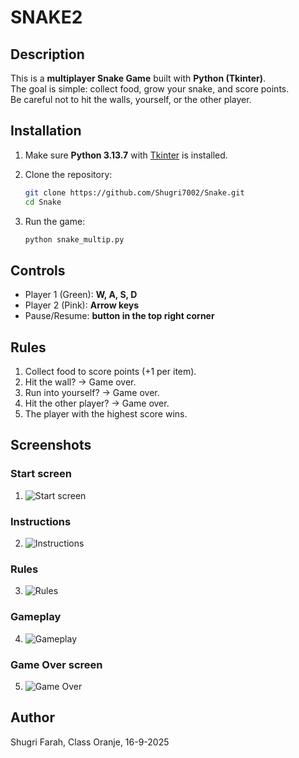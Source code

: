 # SNAKE2

## Description
This is a **multiplayer Snake Game** built with **Python (Tkinter)**.  
The goal is simple: collect food, grow your snake, and score points.  
Be careful not to hit the walls, yourself, or the other player.

## Installation
1. Make sure **Python 3.13.7** with [Tkinter](https://docs.python.org/3/library/tkinter.html) is installed.  
2. Clone the repository:  

   ```bash
   git clone https://github.com/Shugri7002/Snake.git
   cd Snake

3. Run the game:  

   ```bash
   python snake_multip.py

## Controls
- Player 1 (Green): **W, A, S, D**  
- Player 2 (Pink): **Arrow keys**  
- Pause/Resume: **button in the top right corner**

## Rules
1. Collect food to score points (+1 per item).  
2. Hit the wall? → Game over.  
3. Run into yourself? → Game over.  
4. Hit the other player? → Game over.  
5. The player with the highest score wins.  

## Screenshots

### Start screen
1. ![Start screen](screenshots/startscreen.png)

### Instructions
2. ![Instructions](screenshots/instructions.png)

### Rules
3. ![Rules](screenshots/rules.png)

### Gameplay
4. ![Gameplay](screenshots/playscreen.png)

### Game Over screen
5. ![Game Over](screenshots/game-over-screen.png)

## Author
Shugri Farah, Class Oranje, 16-9-2025